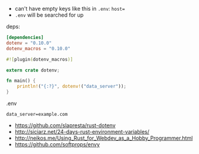 - can't have empty keys like this in `.env`: `host=`
- `.env` will be searched for up

deps:

```toml
[dependencies]
dotenv = "0.10.0"
dotenv_macros = "0.10.0"
```

```rust
#![plugin(dotenv_macros)]

extern crate dotenv;

fn main() {
    println!("{:?}", dotenv!("data_server"));
}
```

.env

```
data_server=example.com
```

- https://github.com/slapresta/rust-dotenv
- http://siciarz.net/24-days-rust-environment-variables/
- http://neikos.me/Using_Rust_for_Webdev_as_a_Hobby_Programmer.html
- https://github.com/softprops/envy
